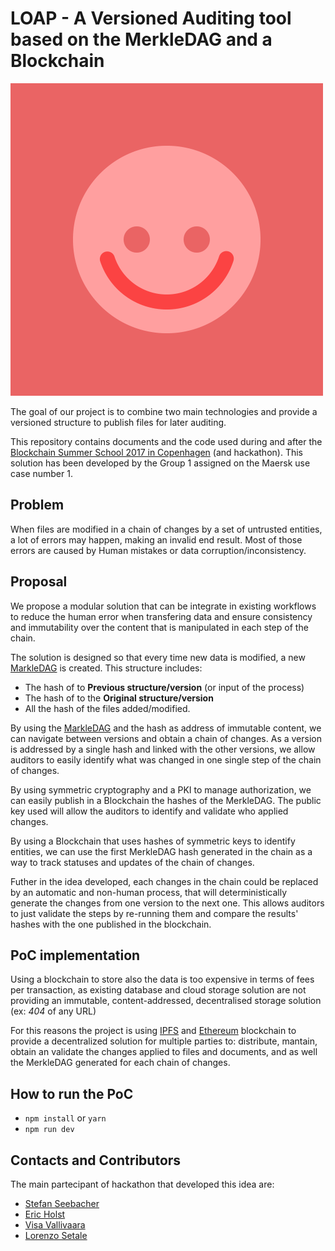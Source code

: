 # LOAP - A Versioned Auditing tool based on the MerkleDAG and a Blockchain

![LOAP](.readme/loap.gif)


The goal of our project is to combine two main technologies and provide a
versioned structure to publish files for later auditing.

This repository contains documents and the code used during and after the
[Blockchain Summer School 2017 in Copenhagen](http://blockchainschool.eu/)
(and hackathon). This solution has been developed by the Group 1 assigned on the
Maersk use case number 1.

## Problem
When files are modified in a chain of changes by a set of untrusted entities,
a lot of errors may happen, making an invalid end result. Most of those errors
are caused by Human mistakes or data corruption/inconsistency.

## Proposal
We propose a modular solution that can be integrate in existing workflows to
reduce the human error when transfering data and ensure consistency and
immutability over the content that is manipulated in each step of the chain.

The solution is designed so that every time new data is modified, a new
[MarkleDAG](https://github.com/jbenet/random-ideas/issues/20) is created.
This structure includes:

 * The hash of to **Previous structure/version** (or input of the process)
 * The hash of to the **Original structure/version**
 * All the hash of the files added/modified.

By using the [MarkleDAG](https://github.com/jbenet/random-ideas/issues/20)
and the hash as address of immutable content, we can navigate between versions
and obtain a chain of changes. As a version is addressed by a single hash and
linked with the other versions, we allow auditors to easily identify what was
changed in one single step of the chain of changes.

By using symmetric cryptography and a PKI to manage authorization, we can easily
publish in a Blockchain the hashes of the MerkleDAG. The public key used will
allow the auditors to identify and validate who applied changes.

By using a Blockchain that uses hashes of symmetric keys to identify entities,
we can use the first MerkleDAG hash generated in the chain as a way to track
statuses and updates of the chain of changes.

Futher in the idea developed, each changes in the chain could be replaced by an
automatic and non-human process, that will deterministically generate the
changes from one version to the next one. This allows auditors to just validate
the steps by re-running them and compare the results' hashes with the one
published in the blockchain.

## PoC implementation
Using a blockchain to store also the data is too expensive in terms of fees per
transaction, as existing database and cloud storage solution are not providing
an immutable, content-addressed, decentralised storage solution (ex: _404_ of
any URL)

For this reasons the project is using [IPFS](https://ipfs.io/) and
[Ethereum](https://ethereum.org) blockchain to provide a decentralized solution
for multiple parties to: distribute, mantain, obtain an validate the changes
applied to files and documents, and as well the MerkleDAG generated for each
chain of changes.

## How to run the PoC

* `npm install` or `yarn`
* `npm run dev`


## Contacts and Contributors
The main partecipant of hackathon that developed this idea are:

* [Stefan Seebacher](https://www.linkedin.com/in/stefan-seebacher/)
* [Eric Holst](https://www.linkedin.com/in/eric-holst-36343824/)
* [Visa Vallivaara](https://www.linkedin.com/in/visa-vallivaara-859059b0/)
* [Lorenzo Setale](https://setale.me/)


